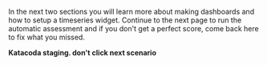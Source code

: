 In the next two sections you will learn more about making dashboards and how to setup a timeseries widget. Continue to the next page to run the automatic assessment and if you don't get a perfect score, come back here to fix what you missed.

**Katacoda staging. don't click next scenario**